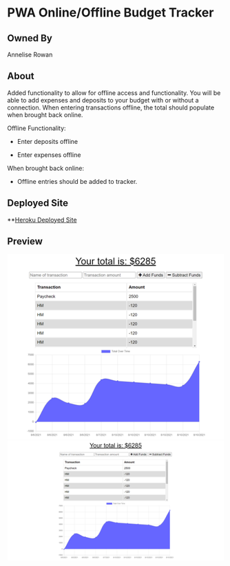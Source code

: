 # PWA Online/Offline Budget Tracker

## Owned By

Annelise Rowan

## About

Added functionality to allow for offline access and functionality. You will be able to add expenses and deposits to your budget with or without a connection. When entering transactions offline, the total should populate when brought back online.

Offline Functionality:

  * Enter deposits offline

  * Enter expenses offline

When brought back online:

  * Offline entries should be added to tracker.

## Deployed Site

  **[Heroku Deployed Site](https://pwa-budgetingtracker.herokuapp.com/)

## Preview

  ![](public/assets/screenshot1.png)
  ![](public/assets/screenshot2.png)
